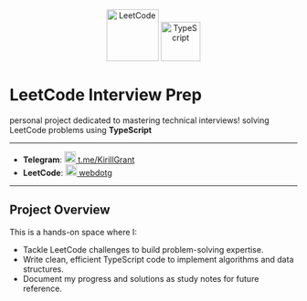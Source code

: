 <div align="center">
    <img src="https://leetcode.com/apple-touch-icon-114x114.png" width="91" height="91" alt="LeetCode" />
    <img src="https://www.typescriptlang.org/icons/icon-96x96.png?v=8944a05a8b601855de116c8a56d3b3ae" width="69" height="69" alt="TypeScript" />
</div>

# LeetCode Interview Prep
personal project dedicated to mastering technical interviews! 
solving LeetCode problems using **TypeScript**

---



- **Telegram**: <a href="https://t.me/KirillGrant" target="_blank"><img src="https://cdn-icons-png.flaticon.com/512/2111/2111646.png" width="20" height="20" alt="telegram" /> t.me/KirillGrant</a>
- **LeetCode**: <a href="https://leetcode.com/u/webdotg/" target="_blank"><img src="https://leetcode.com/apple-touch-icon-114x114.png" width="20" height="20" alt="leetcode" /> webdotg</a>

---

## Project Overview

This is a hands-on space where I:
- Tackle LeetCode challenges to build problem-solving expertise.
- Write clean, efficient TypeScript code to implement algorithms and data structures.
- Document my progress and solutions as study notes for future reference.

